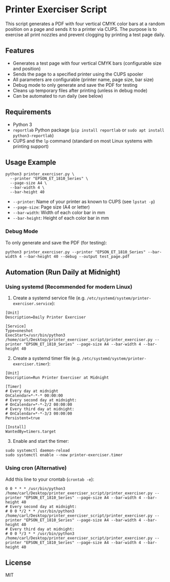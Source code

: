 # Printer Exerciser Script

This script generates a PDF with four vertical CMYK color bars at a random position on a page and sends it to a printer via CUPS. The purpose is to exercise all print nozzles and prevent clogging by printing a test page daily.

## Features
- Generates a test page with four vertical CMYK bars (configurable size and position)
- Sends the page to a specified printer using the CUPS spooler
- All parameters are configurable (printer name, page size, bar size)
- Debug mode to only generate and save the PDF for testing
- Cleans up temporary files after printing (unless in debug mode)
- Can be automated to run daily (see below)

## Requirements
- Python 3
- `reportlab` Python package (`pip install reportlab` or `sudo apt install python3-reportlab`)
- CUPS and the `lp` command (standard on most Linux systems with printing support)

## Usage Example

```
python3 printer_exerciser.py \
  --printer "EPSON_ET_1810_Series" \
  --page-size A4 \
  --bar-width 4 \
  --bar-height 40
```

- `--printer`: Name of your printer as known to CUPS (see `lpstat -p`)
- `--page-size`: Page size (A4 or letter)
- `--bar-width`: Width of each color bar in mm
- `--bar-height`: Height of each color bar in mm

### Debug Mode
To only generate and save the PDF (for testing):

```
python3 printer_exerciser.py --printer "EPSON_ET_1810_Series" --bar-width 4 --bar-height 40 --debug --output test_page.pdf
```

## Automation (Run Daily at Midnight)

### Using systemd (Recommended for modern Linux)

1. Create a systemd service file (e.g. `/etc/systemd/system/printer-exerciser.service`):

```
[Unit]
Description=Daily Printer Exerciser

[Service]
Type=oneshot
ExecStart=/usr/bin/python3 /home/carl/Desktop/printer_exerciser_script/printer_exerciser.py --printer "EPSON_ET_1810_Series" --page-size A4 --bar-width 4 --bar-height 40
```

2. Create a systemd timer file (e.g. `/etc/systemd/system/printer-exerciser.timer`):

```
[Unit]
Description=Run Printer Exerciser at Midnight

[Timer]
# Every day at midnight
OnCalendar=*-*-* 00:00:00
# Every second day at midnight:
# OnCalendar=*-*-2/2 00:00:00
# Every third day at midnight:
# OnCalendar=*-*-3/3 00:00:00
Persistent=true

[Install]
WantedBy=timers.target
```

3. Enable and start the timer:

```
sudo systemctl daemon-reload
sudo systemctl enable --now printer-exerciser.timer
```

### Using cron (Alternative)

Add this line to your crontab (`crontab -e`):

```
0 0 * * * /usr/bin/python3 /home/carl/Desktop/printer_exerciser_script/printer_exerciser.py --printer "EPSON_ET_1810_Series" --page-size A4 --bar-width 4 --bar-height 40
# Every second day at midnight:
# 0 0 */2 * * /usr/bin/python3 /home/carl/Desktop/printer_exerciser_script/printer_exerciser.py --printer "EPSON_ET_1810_Series" --page-size A4 --bar-width 4 --bar-height 40
# Every third day at midnight:
# 0 0 */3 * * /usr/bin/python3 /home/carl/Desktop/printer_exerciser_script/printer_exerciser.py --printer "EPSON_ET_1810_Series" --page-size A4 --bar-width 4 --bar-height 40
```

## License
MIT
